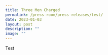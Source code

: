 ```yaml
---
title: Three Men Charged
permalink: /press-room/press-releases/test/
date: 2023-01-03
layout: post
description: ""
image: ""
---
```

Test